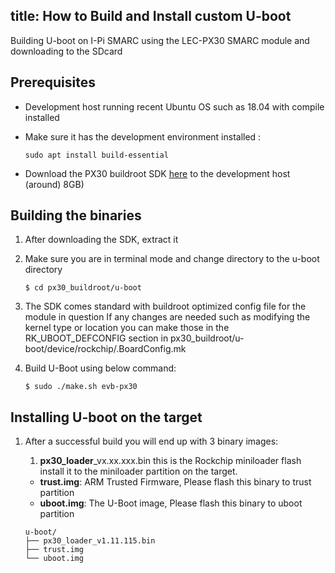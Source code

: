 title: How to Build and Install custom U-boot
---

Building U-boot on I-Pi SMARC using the LEC-PX30 SMARC module and downloading to the SDcard



## **Prerequisites**

* Development host running recent Ubuntu OS such as 18.04 with compile installed  

* Make sure it has the development environment installed :

  ```
  sudo apt install build-essential
  ```
  
* Download the PX30 buildroot SDK  [here](https://hq0epm0west0us0storage.blob.core.windows.net/development/LEC-PX30/SDK/px30_buildroot_es2_sdk_20191218.tar.gz)  to the development host (around) 8GB)

  

## **Building the binaries**

1. After downloading the SDK, extract it

2. Make sure you are in terminal mode and change directory to the u-boot directory

   ```
   $ cd px30_buildroot/u-boot
   ```

3. The SDK comes standard with buildroot optimized config file for the module in question
   If any changes are needed such as modifying the kernel type or location you can make those in the RK_UBOOT_DEFCONFIG section in px30_buildroot/u-boot/device/rockchip/.BoardConfig.mk 

4. Build U-Boot using below command: 

   ```
   $ sudo ./make.sh evb-px30
   ```



## Installing U-boot on the target

1. After a successful build you will end up with 3 binary images: 

   1. **px30_loader**_vx.xx.xxx.bin 
      this is the Rockchip miniloader flash install it to the miniloader partition on the target. 

   * **trust.img**: ARM Trusted Firmware, Please flash this binary to trust partition
   * **uboot.img**: The U-Boot image, Please flash this binary to uboot partition

   ```
   u-boot/
   ├── px30_loader_v1.11.115.bin
   ├── trust.img
   └── uboot.img
   ```













